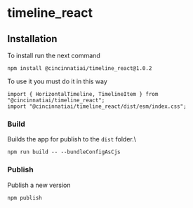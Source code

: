 # timeline_react

## Installation

To install run the next command

```
npm install @cincinnatiai/timeline_react@1.0.2
```

To use it you must do it in this way

```
import { HorizontalTimeline, TimelineItem } from "@cincinnatiai/timeline_react";
import "@cincinnatiai/timeline_react/dist/esm/index.css";
```

### Build

Builds the app for publish to the `dist` folder.\

```
npm run build -- --bundleConfigAsCjs
```

### Publish

Publish a new version

```
npm publish
```
